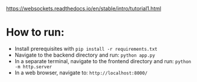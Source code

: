https://websockets.readthedocs.io/en/stable/intro/tutorial1.html

# How to run:

- Install prerequisites with
`pip install -r requirements.txt`
- Navigate to the backend directory and run:
`python app.py`
- In a separate terminal, navigate to the frontend directory and run:
`python -m http.server`
- In a web browser, navigate to:
`http://localhost:8000/`